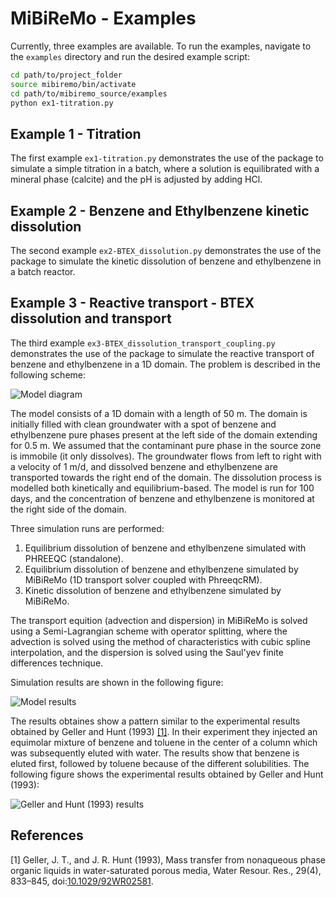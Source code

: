 # MiBiReMo - Examples

Currently, three examples are available. 
To run the examples, navigate to the `examples` directory and run the desired example script:
```sh
cd path/to/project_folder
source mibiremo/bin/activate
cd path/to/mibiremo_source/examples
python ex1-titration.py
```

## Example 1 - Titration
The first example `ex1-titration.py` demonstrates the use of the package to simulate a simple titration in a batch, where a solution is equilibrated with a mineral phase (calcite) and the pH is adjusted by adding HCl.

## Example 2 - Benzene and Ethylbenzene kinetic dissolution
The second example `ex2-BTEX_dissolution.py` demonstrates the use of the package to simulate the kinetic dissolution of benzene and ethylbenzene in a batch reactor.

## Example 3 - Reactive transport - BTEX dissolution and transport
The third example `ex3-BTEX_dissolution_transport_coupling.py` demonstrates the use of the package to simulate the reactive transport of benzene and ethylbenzene in a 1D domain.
The problem is described in the following scheme:

![Model diagram](img/ex3-BTEX_dissolution_transport.png)

The model consists of a 1D domain with a length of 50 m. The domain is initially filled with clean groundwater with a spot of benzene and ethylbenzene pure phases present at the left side of the domain extending for 0.5 m. We assumed that the contaminant pure phase in the source zone is immobile (it only dissolves).
The groundwater flows from left to right with a velocity of 1 m/d, and dissolved benzene and ethylbenzene are transported towards the right end of the domain. The dissolution process is modelled both kinetically and equilibrium-based. 
The model is run for 100 days, and the concentration of benzene and ethylbenzene is monitored at the right side of the domain.

Three simulation runs are performed:
1. Equilibrium dissolution of benzene and ethylbenzene simulated with PHREEQC (standalone).
2. Equilibrium dissolution of benzene and ethylbenzene simulated by MiBiReMo (1D transport solver coupled with PhreeqcRM).
3. Kinetic dissolution of benzene and ethylbenzene simulated by MiBiReMo.

The transport equition (advection and dispersion) in MiBiReMo is solved using a Semi-Lagrangian scheme with operator splitting, where the advection is solved using the method of characteristics with cubic spline interpolation, and the dispersion is solved using the Saul'yev finite differences technique. 

Simulation results are shown in the following figure:

![Model results](img/ex3_BTEX_dissolution_and_transport_results.png)

The results obtaines show a pattern similar to the experimental results obtained by Geller and Hunt (1993) [[1]](#1).
In their experiment they injected an equimolar mixture of benzene and toluene in the center of a column which was subsequently eluted with water. The results show that benzene is eluted first, followed by toluene because of the different solubilities.
The following figure shows the experimental results obtained by Geller and Hunt (1993):

![Geller and Hunt (1993) results](img/Geller_Hunt_1993.png)



## References

<a id="1">[1]</a> Geller, J. T., and J. R. Hunt (1993), Mass transfer from nonaqueous phase organic liquids in water-saturated porous media, Water Resour. Res., 29(4), 833–845, doi:[10.1029/92WR02581](https://doi.org/10.1029/92WR02581). 